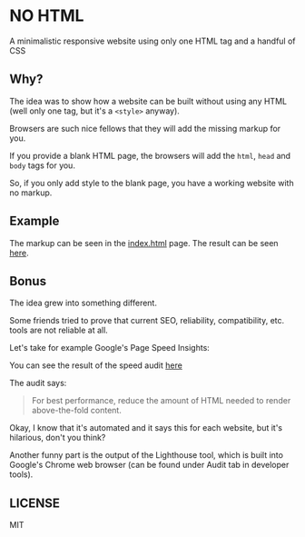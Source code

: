 # NO HTML

A minimalistic responsive website using only one HTML tag and a handful of CSS

## Why?

The idea was to show how a website can be built without using any HTML (well only one tag, but it's a `<style>` anyway).

Browsers are such nice fellows that they will add the missing markup for you.

If you provide a blank HTML page, the browsers will add the `html`, `head` and `body` tags for you.

So, if you only add style to the blank page, you have a working website with no markup.

## Example

The markup can be seen in the [index.html](https://github.com/scriptex/no-html/blob/master/index.html) page.
The result can be seen [here](https://scriptex.js.org/no-html/).

## Bonus

The idea grew into something different.

Some friends tried to prove that current SEO, reliability, compatibility, etc. tools are not reliable at all.

Let's take for example Google's Page Speed Insights:

You can see the result of the speed audit [here](https://developers.google.com/speed/pagespeed/insights/?url=https%3A%2F%2Fscriptex.js.org%2Fno-html%2F&tab=mobile)

The audit says: 

> For best performance, reduce the amount of HTML needed to render above-the-fold content.

Okay, I know that it's automated and it says this for each website, but it's hilarious, don't you think?

Another funny part is the output of the Lighthouse tool, which is built into Google's Chrome web browser (can be found under Audit tab in developer tools).

## LICENSE

MIT
